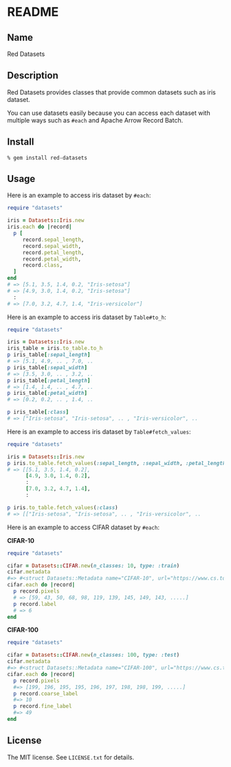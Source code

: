 # README

## Name

Red Datasets

## Description

Red Datasets provides classes that provide common datasets such as iris dataset.

You can use datasets easily because you can access each dataset with multiple ways such as `#each` and Apache Arrow Record Batch.

## Install

```console
% gem install red-datasets
```

## Usage

Here is an example to access iris dataset by `#each`:

```ruby
require "datasets"

iris = Datasets::Iris.new
iris.each do |record|
  p [
     record.sepal_length,
     record.sepal_width,
     record.petal_length,
     record.petal_width,
     record.class,
  ]
end
# => [5.1, 3.5, 1.4, 0.2, "Iris-setosa"]
# => [4.9, 3.0, 1.4, 0.2, "Iris-setosa"]
  :
# => [7.0, 3.2, 4.7, 1.4, "Iris-versicolor"]
```

Here is an example to access iris dataset by `Table#to_h`:

```ruby
require "datasets"

iris = Datasets::Iris.new
iris_table = iris.to_table.to_h
p iris_table[:sepal_length]
# => [5.1, 4.9, .. , 7.0, ..
p iris_table[:sepal_width]
# => [3.5, 3.0, .. , 3.2, ..
p iris_table[:petal_length]
# => [1.4, 1.4, .. , 4.7, ..
p iris_table[:petal_width]
# => [0.2, 0.2, .. , 1.4, ..

p iris_table[:class]
# => ["Iris-setosa", "Iris-setosa", .. , "Iris-versicolor", ..
```

Here is an example to access iris dataset by `Table#fetch_values`:

```ruby
require "datasets"

iris = Datasets::Iris.new
p iris.to_table.fetch_values(:sepal_length, :sepal_width, :petal_length, :petal_width).transpose
# => [[5.1, 3.5, 1.4, 0.2],
      [4.9, 3.0, 1.4, 0.2],
      :
      [7.0, 3.2, 4.7, 1.4],
      :

p iris.to_table.fetch_values(:class)
# => [["Iris-setosa", "Iris-setosa", .. , "Iris-versicolor", ..
```


Here is an example to access CIFAR dataset by `#each`:

**CIFAR-10**

```ruby
require "datasets"

cifar = Datasets::CIFAR.new(n_classes: 10, type: :train)
cifar.metadata
#=> #<struct Datasets::Metadata name="CIFAR-10", url="https://www.cs.toronto.edu/~kriz/cifar.html", licenses=nil, description="CIFAR-10 is 32x32 image dataset">licenses=nil, description="CIFAR-10 is 32x32 image datasets">
cifar.each do |record|
  p record.pixels
  # => [59, 43, 50, 68, 98, 119, 139, 145, 149, 143, .....]
  p record.label
  # => 6
end
```

**CIFAR-100**

```ruby
require "datasets"

cifar = Datasets::CIFAR.new(n_classes: 100, type: :test)
cifar.metadata
#=> #<struct Datasets::Metadata name="CIFAR-100", url="https://www.cs.toronto.edu/~kriz/cifar.html", licenses=nil, description="CIFAR-100 is 32x32 image dataset">
cifar.each do |record|
  p record.pixels
  #=> [199, 196, 195, 195, 196, 197, 198, 198, 199, .....]
  p record.coarse_label
  #=> 10
  p record.fine_label
  #=> 49
end
```

## License

The MIT license. See `LICENSE.txt` for details.
